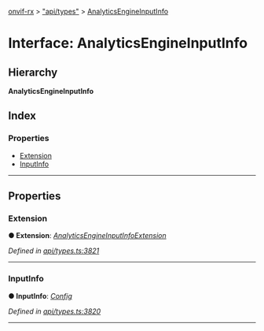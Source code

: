 [onvif-rx](../README.md) > ["api/types"](../modules/_api_types_.md) > [AnalyticsEngineInputInfo](../interfaces/_api_types_.analyticsengineinputinfo.md)

# Interface: AnalyticsEngineInputInfo

## Hierarchy

**AnalyticsEngineInputInfo**

## Index

### Properties

* [Extension](_api_types_.analyticsengineinputinfo.md#extension)
* [InputInfo](_api_types_.analyticsengineinputinfo.md#inputinfo)

---

## Properties

<a id="extension"></a>

###  Extension

**● Extension**: *[AnalyticsEngineInputInfoExtension](_api_types_.analyticsengineinputinfoextension.md)*

*Defined in [api/types.ts:3821](https://github.com/patrickmichalina/onvif-rx/blob/d62cee9/src/api/types.ts#L3821)*

___
<a id="inputinfo"></a>

###  InputInfo

**● InputInfo**: *[Config](_api_types_.config.md)*

*Defined in [api/types.ts:3820](https://github.com/patrickmichalina/onvif-rx/blob/d62cee9/src/api/types.ts#L3820)*

___

